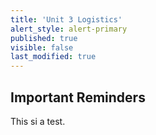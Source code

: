```yaml
---
title: 'Unit 3 Logistics'
alert_style: alert-primary
published: true
visible: false
last_modified: true
---
```


## Important Reminders
This si a test.
